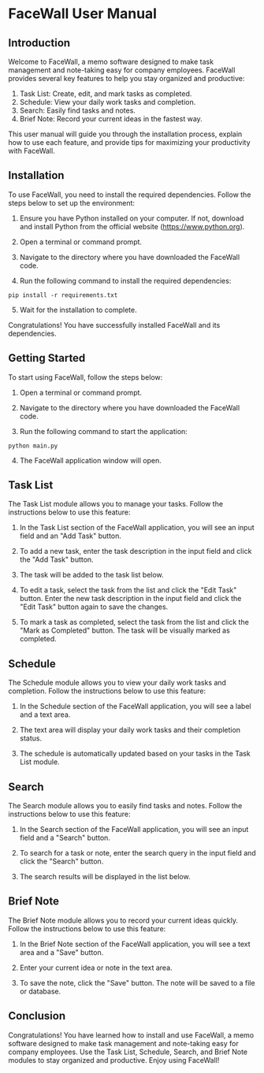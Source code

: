 # FaceWall User Manual

## Introduction

Welcome to FaceWall, a memo software designed to make task management and note-taking easy for company employees. FaceWall provides several key features to help you stay organized and productive:

1. Task List: Create, edit, and mark tasks as completed.
2. Schedule: View your daily work tasks and completion.
3. Search: Easily find tasks and notes.
4. Brief Note: Record your current ideas in the fastest way.

This user manual will guide you through the installation process, explain how to use each feature, and provide tips for maximizing your productivity with FaceWall.

## Installation

To use FaceWall, you need to install the required dependencies. Follow the steps below to set up the environment:

1. Ensure you have Python installed on your computer. If not, download and install Python from the official website (https://www.python.org).

2. Open a terminal or command prompt.

3. Navigate to the directory where you have downloaded the FaceWall code.

4. Run the following command to install the required dependencies:

```
pip install -r requirements.txt
```

5. Wait for the installation to complete.

Congratulations! You have successfully installed FaceWall and its dependencies.

## Getting Started

To start using FaceWall, follow the steps below:

1. Open a terminal or command prompt.

2. Navigate to the directory where you have downloaded the FaceWall code.

3. Run the following command to start the application:

```
python main.py
```

4. The FaceWall application window will open.

## Task List

The Task List module allows you to manage your tasks. Follow the instructions below to use this feature:

1. In the Task List section of the FaceWall application, you will see an input field and an "Add Task" button.

2. To add a new task, enter the task description in the input field and click the "Add Task" button.

3. The task will be added to the task list below.

4. To edit a task, select the task from the list and click the "Edit Task" button. Enter the new task description in the input field and click the "Edit Task" button again to save the changes.

5. To mark a task as completed, select the task from the list and click the "Mark as Completed" button. The task will be visually marked as completed.

## Schedule

The Schedule module allows you to view your daily work tasks and completion. Follow the instructions below to use this feature:

1. In the Schedule section of the FaceWall application, you will see a label and a text area.

2. The text area will display your daily work tasks and their completion status.

3. The schedule is automatically updated based on your tasks in the Task List module.

## Search

The Search module allows you to easily find tasks and notes. Follow the instructions below to use this feature:

1. In the Search section of the FaceWall application, you will see an input field and a "Search" button.

2. To search for a task or note, enter the search query in the input field and click the "Search" button.

3. The search results will be displayed in the list below.

## Brief Note

The Brief Note module allows you to record your current ideas quickly. Follow the instructions below to use this feature:

1. In the Brief Note section of the FaceWall application, you will see a text area and a "Save" button.

2. Enter your current idea or note in the text area.

3. To save the note, click the "Save" button. The note will be saved to a file or database.

## Conclusion

Congratulations! You have learned how to install and use FaceWall, a memo software designed to make task management and note-taking easy for company employees. Use the Task List, Schedule, Search, and Brief Note modules to stay organized and productive. Enjoy using FaceWall!
